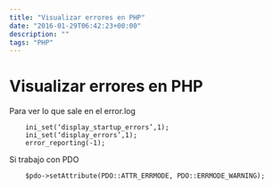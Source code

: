 ```yaml
---
title: "Visualizar errores en PHP"
date: "2016-01-29T06:42:23+00:00"
description: ""
tags: "PHP"
---
```

# Visualizar errores en PHP


Para ver lo que sale en el error.log
```
    ini_set(‘display_startup_errors’,1);  
    ini_set(‘display_errors’,1);  
    error_reporting(-1);
```
Si trabajo con PDO
```
    $pdo->setAttribute(PDO::ATTR_ERRMODE, PDO::ERRMODE_WARNING);
```



